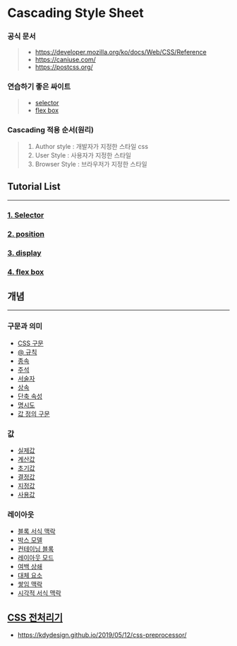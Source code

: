 # Cascading Style Sheet

### 공식 문서

> - https://developer.mozilla.org/ko/docs/Web/CSS/Reference
> - https://caniuse.com/
> - https://postcss.org/

### 연습하기 좋은 싸이트

> - [selector](https://flukeout.github.io/)
> - [flex box](https://flexboxfroggy.com/#ko)

### Cascading 적용 순서(원리)

> 1. Author style : 개발자가 지정한 스타일 css
> 2. User Style : 사용자가 지정한 스타일
> 3. Browser Style : 브라우저가 지정한 스타일

## Tutorial List

---

### [1. Selector](selector.md)

### [2. position](position.md)

### [3. display](display.md)

### [4. flex box](flex_box.md)

## 개념

---

### 구문과 의미

- [CSS 구문](https://developer.mozilla.org/ko/docs/Web/CSS/Syntax)
- [@ 규칙](https://developer.mozilla.org/ko/docs/Web/CSS/At-rule)
- [종속](https://developer.mozilla.org/ko/docs/Web/CSS/Cascade)
- [주석](https://developer.mozilla.org/ko/docs/Web/CSS/Comments)
- [서술자](<https://developer.mozilla.org/ko/docs/Glossary/Descriptor_(CSS)>)
- [상속](https://developer.mozilla.org/ko/docs/Web/CSS/inheritance)
- [단축 속성](https://developer.mozilla.org/ko/docs/Web/CSS/Shorthand_properties)
- [명시도](https://developer.mozilla.org/ko/docs/Web/CSS/Specificity)
- [값 정의 구문](https://developer.mozilla.org/ko/docs/Web/CSS/Value_definition_syntax)

### 값

- [실제값](https://developer.mozilla.org/ko/docs/Web/CSS/actual_value)
- [계산값](https://developer.mozilla.org/ko/docs/Web/CSS/computed_value)
- [초기값](https://developer.mozilla.org/ko/docs/Web/CSS/initial_value)
- [결정값](https://developer.mozilla.org/ko/docs/Web/CSS/resolved_value)
- [지정값](https://developer.mozilla.org/ko/docs/Web/CSS/specified_value)
- [사용값](https://developer.mozilla.org/ko/docs/Web/CSS/used_value)

### 레이아웃

- [블록 서식 맥락](https://developer.mozilla.org/ko/docs/Web/Guide/CSS/Block_formatting_context)
- [박스 모델](https://developer.mozilla.org/ko/docs/Web/CSS/CSS_Box_Model/Introduction_to_the_CSS_box_model)
- [컨테이닝 블록](https://developer.mozilla.org/ko/docs/Web/CSS/Containing_block)
- [레이아웃 모드](https://developer.mozilla.org/ko/docs/Web/CSS/Layout_mode)
- [여백 상쇄](https://developer.mozilla.org/ko/docs/Web/CSS/CSS_Box_Model/Mastering_margin_collapsing)
- [대체 요소](https://developer.mozilla.org/ko/docs/Web/CSS/Replaced_element)
- [쌓임 맥락](https://developer.mozilla.org/ko/docs/Web/CSS/CSS_Positioning/Understanding_z_index/The_stacking_context)
- [시각적 서식 맥락](https://developer.mozilla.org/ko/docs/Web/CSS/Visual_formatting_model)

## [CSS 전처리기](https://developer.mozilla.org/ko/docs/Glossary/CSS_preprocessor)

- https://kdydesign.github.io/2019/05/12/css-preprocessor/
